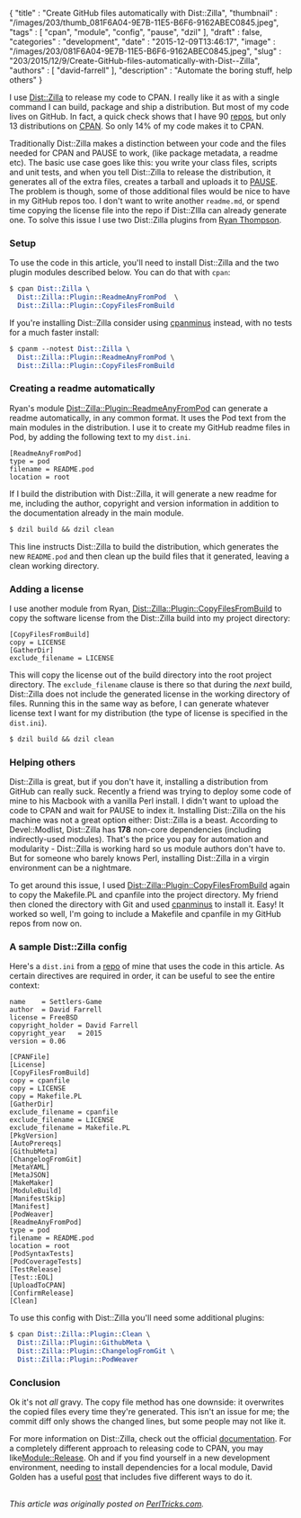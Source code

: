 {
   "title" : "Create GitHub files automatically with Dist::Zilla",
   "thumbnail" : "/images/203/thumb_081F6A04-9E7B-11E5-B6F6-9162ABEC0845.jpeg",
   "tags" : [
      "cpan",
      "module",
      "config",
      "pause",
      "dzil"
   ],
   "draft" : false,
   "categories" : "development",
   "date" : "2015-12-09T13:46:17",
   "image" : "/images/203/081F6A04-9E7B-11E5-B6F6-9162ABEC0845.jpeg",
   "slug" : "203/2015/12/9/Create-GitHub-files-automatically-with-Dist--Zilla",
   "authors" : [
      "david-farrell"
   ],
   "description" : "Automate the boring stuff, help others"
}


I use [Dist::Zilla](https://metacpan.org/pod/Dist::Zilla) to release my code to CPAN. I really like it as with a single command I can build, package and ship a distribution. But most of my code lives on GitHub. In fact, a quick check shows that I have 90 [repos](https://github.com/dnmfarrell), but only 13 distributions on [CPAN](https://metacpan.org/author/DFARRELL). So only 14% of my code makes it to CPAN.

Traditionally Dist::Zilla makes a distinction between your code and the files needed for CPAN and PAUSE to work, (like package metadata, a readme etc). The basic use case goes like this: you write your class files, scripts and unit tests, and when you tell Dist::Zilla to release the distribution, it generates all of the extra files, creates a tarball and uploads it to [PAUSE](https://pause.perl.org/pause/query). The problem is though, some of those additional files would be nice to have in my GitHub repos too. I don't want to write another `readme.md`, or spend time copying the license file into the repo if Dist::ZIlla can already generate one. To solve this issue I use two Dist::Zilla plugins from [Ryan Thompson](https://metacpan.org/author/RTHOMPSON).

### Setup

To use the code in this article, you'll need to install Dist::Zilla and the two plugin modules described below. You can do that with `cpan`:

```perl
$ cpan Dist::Zilla \
  Dist::Zilla::Plugin::ReadmeAnyFromPod  \
  Dist::Zilla::Plugin::CopyFilesFromBuild
```

If you're installing Dist::Zilla consider using [cpanminus](https://metacpan.org/pod/App::cpanminus) instead, with no tests for a much faster install:

```perl
$ cpanm --notest Dist::Zilla \ 
  Dist::Zilla::Plugin::ReadmeAnyFromPod \
  Dist::Zilla::Plugin::CopyFilesFromBuild
```

### Creating a readme automatically

Ryan's module [Dist::Zilla::Plugin::ReadmeAnyFromPod](https://metacpan.org/pod/Dist::Zilla::Plugin::ReadmeAnyFromPod) can generate a readme automatically, in any common format. It uses the Pod text from the main modules in the distribution. I use it to create my GitHub readme files in Pod, by adding the following text to my `dist.ini`.

    [ReadmeAnyFromPod]
    type = pod 
    filename = README.pod
    location = root

If I build the distribution with Dist::Zilla, it will generate a new readme for me, including the author, copyright and version information in addition to the documentation already in the main module.

```perl
$ dzil build && dzil clean
```

This line instructs Dist::Zilla to build the distribution, which generates the new `README.pod` and then clean up the build files that it generated, leaving a clean working directory.

### Adding a license

I use another module from Ryan, [Dist::Zilla::Plugin::CopyFilesFromBuild](https://metacpan.org/pod/Dist::Zilla::Plugin::CopyFilesFromBuild) to copy the software license from the Dist::Zilla build into my project directory:

    [CopyFilesFromBuild]
    copy = LICENSE
    [GatherDir]
    exclude_filename = LICENSE

This will copy the license out of the build directory into the root project directory. The `exclude_filename` clause is there so that during the *next* build, Dist::Zilla does not include the generated license in the working directory of files. Running this in the same way as before, I can generate whatever license text I want for my distribution (the type of license is specified in the `dist.ini`).

```perl
$ dzil build && dzil clean
```

### Helping others

Dist::Zilla is great, but if you don't have it, installing a distribution from GitHub can really suck. Recently a friend was trying to deploy some code of mine to his Macbook with a vanilla Perl install. I didn't want to upload the code to CPAN and wait for PAUSE to index it. Installing Dist::Zilla on the his machine was not a great option either: Dist::Zilla is a beast. According to Devel::Modlist, Dist::Zilla has **178** non-core dependencies (including indirectly-used modules). That's the price you pay for automation and modularity - Dist::Zilla is working hard so us module authors don't have to. But for someone who barely knows Perl, installing Dist::Zilla in a virgin environment can be a nightmare.

To get around this issue, I used [Dist::Zilla::Plugin::CopyFilesFromBuild](https://metacpan.org/pod/Dist::Zilla::Plugin::CopyFilesFromBuild) again to copy the Makefile.PL and cpanfile into the project directory. My friend then cloned the directory with Git and used [cpanminus](https://metacpan.org/pod/App::cpanminus) to install it. Easy! It worked so well, I'm going to include a Makefile and cpanfile in my GitHub repos from now on.

### A sample Dist::Zilla config

Here's a `dist.ini` from a [repo](https://github.com/dnmfarrell/Settlers-Game) of mine that uses the code in this article. As certain directives are required in order, it can be useful to see the entire context:

    name    = Settlers-Game
    author  = David Farrell 
    license = FreeBSD
    copyright_holder = David Farrell
    copyright_year   = 2015
    version = 0.06

    [CPANFile]
    [License]
    [CopyFilesFromBuild]
    copy = cpanfile
    copy = LICENSE
    copy = Makefile.PL
    [GatherDir]
    exclude_filename = cpanfile
    exclude_filename = LICENSE
    exclude_filename = Makefile.PL
    [PkgVersion]
    [AutoPrereqs]
    [GithubMeta]
    [ChangelogFromGit]
    [MetaYAML]
    [MetaJSON]
    [MakeMaker]
    [ModuleBuild]
    [ManifestSkip]
    [Manifest]
    [PodWeaver]
    [ReadmeAnyFromPod]
    type = pod
    filename = README.pod
    location = root
    [PodSyntaxTests]
    [PodCoverageTests]
    [TestRelease]
    [Test::EOL]
    [UploadToCPAN]
    [ConfirmRelease]
    [Clean]

To use this config with Dist::Zilla you'll need some additional plugins:

```perl
$ cpan Dist::Zilla::Plugin::Clean \
  Dist::Zilla::Plugin::GithubMeta \
  Dist::Zilla::Plugin::ChangelogFromGit \
  Dist::Zilla::Plugin::PodWeaver
```

### Conclusion

Ok it's not *all* gravy. The copy file method has one downside: it overwrites the copied files every time they're generated. This isn't an issue for me; the commit diff only shows the changed lines, but some people may not like it.

For more information on Dist::Zilla, check out the official [documentation](http://dzil.org/tutorial/contents.html). For a completely different approach to releasing code to CPAN, you may like[Module::Release](https://metacpan.org/pod/%20Module::Release). Oh and if you find yourself in a new development environment, needing to install dependencies for a local module, David Golden has a useful [post](http://www.dagolden.com/index.php/1528/five-ways-to-install-modules-prereqs-by-hand/) that includes five different ways to do it.

\
*This article was originally posted on [PerlTricks.com](http://perltricks.com).*
